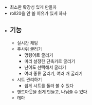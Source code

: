 - 최소한 확장성 있게 만들자
- roll20을 안 쓸 이유가 있게 하자
- ## 기능
	- 실시간 채팅
	- 주사위 굴리기
		- 명령어로 굴리기
		- 미리 설정한 단축키로 굴리기
		- 난이도 선택해서 굴리기
		- 여러 종류 굴리기, 여러 개 굴리기
	- 시트 관리하기
		- 쉽게 시트를 둘러 볼 수 있다
	- 핸드아웃을 쉽게 만들고, 나눠줄 수 있다
	- 테마